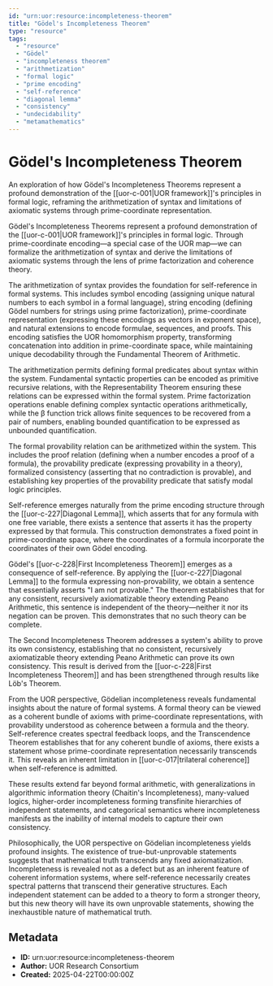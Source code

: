 ```yaml
---
id: "urn:uor:resource:incompleteness-theorem"
title: "Gödel's Incompleteness Theorem"
type: "resource"
tags:
  - "resource"
  - "Gödel"
  - "incompleteness theorem"
  - "arithmetization"
  - "formal logic"
  - "prime encoding"
  - "self-reference"
  - "diagonal lemma"
  - "consistency"
  - "undecidability"
  - "metamathematics"
---
```


# Gödel's Incompleteness Theorem

An exploration of how Gödel's Incompleteness Theorems represent a profound demonstration of the [[uor-c-001|UOR framework]]'s principles in formal logic, reframing the arithmetization of syntax and limitations of axiomatic systems through prime-coordinate representation.

Gödel's Incompleteness Theorems represent a profound demonstration of the [[uor-c-001|UOR framework]]'s principles in formal logic. Through prime-coordinate encoding—a special case of the UOR map—we can formalize the arithmetization of syntax and derive the limitations of axiomatic systems through the lens of prime factorization and coherence theory.

The arithmetization of syntax provides the foundation for self-reference in formal systems. This includes symbol encoding (assigning unique natural numbers to each symbol in a formal language), string encoding (defining Gödel numbers for strings using prime factorization), prime-coordinate representation (expressing these encodings as vectors in exponent space), and natural extensions to encode formulae, sequences, and proofs. This encoding satisfies the UOR homomorphism property, transforming concatenation into addition in prime-coordinate space, while maintaining unique decodability through the Fundamental Theorem of Arithmetic.

The arithmetization permits defining formal predicates about syntax within the system. Fundamental syntactic properties can be encoded as primitive recursive relations, with the Representability Theorem ensuring these relations can be expressed within the formal system. Prime factorization operations enable defining complex syntactic operations arithmetically, while the β function trick allows finite sequences to be recovered from a pair of numbers, enabling bounded quantification to be expressed as unbounded quantification.

The formal provability relation can be arithmetized within the system. This includes the proof relation (defining when a number encodes a proof of a formula), the provability predicate (expressing provability in a theory), formalized consistency (asserting that no contradiction is provable), and establishing key properties of the provability predicate that satisfy modal logic principles.

Self-reference emerges naturally from the prime encoding structure through the [[uor-c-227|Diagonal Lemma]], which asserts that for any formula with one free variable, there exists a sentence that asserts it has the property expressed by that formula. This construction demonstrates a fixed point in prime-coordinate space, where the coordinates of a formula incorporate the coordinates of their own Gödel encoding.

Gödel's [[uor-c-228|First Incompleteness Theorem]] emerges as a consequence of self-reference. By applying the [[uor-c-227|Diagonal Lemma]] to the formula expressing non-provability, we obtain a sentence that essentially asserts "I am not provable." The theorem establishes that for any consistent, recursively axiomatizable theory extending Peano Arithmetic, this sentence is independent of the theory—neither it nor its negation can be proven. This demonstrates that no such theory can be complete.

The Second Incompleteness Theorem addresses a system's ability to prove its own consistency, establishing that no consistent, recursively axiomatizable theory extending Peano Arithmetic can prove its own consistency. This result is derived from the [[uor-c-228|First Incompleteness Theorem]] and has been strengthened through results like Löb's Theorem.

From the UOR perspective, Gödelian incompleteness reveals fundamental insights about the nature of formal systems. A formal theory can be viewed as a coherent bundle of axioms with prime-coordinate representations, with provability understood as coherence between a formula and the theory. Self-reference creates spectral feedback loops, and the Transcendence Theorem establishes that for any coherent bundle of axioms, there exists a statement whose prime-coordinate representation necessarily transcends it. This reveals an inherent limitation in [[uor-c-017|trilateral coherence]] when self-reference is admitted.

These results extend far beyond formal arithmetic, with generalizations in algorithmic information theory (Chaitin's Incompleteness), many-valued logics, higher-order incompleteness forming transfinite hierarchies of independent statements, and categorical semantics where incompleteness manifests as the inability of internal models to capture their own consistency.

Philosophically, the UOR perspective on Gödelian incompleteness yields profound insights. The existence of true-but-unprovable statements suggests that mathematical truth transcends any fixed axiomatization. Incompleteness is revealed not as a defect but as an inherent feature of coherent information systems, where self-reference necessarily creates spectral patterns that transcend their generative structures. Each independent statement can be added to a theory to form a stronger theory, but this new theory will have its own unprovable statements, showing the inexhaustible nature of mathematical truth.

## Metadata

- **ID:** urn:uor:resource:incompleteness-theorem
- **Author:** UOR Research Consortium
- **Created:** 2025-04-22T00:00:00Z
